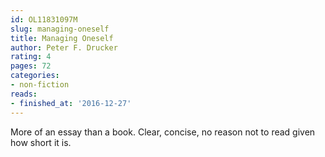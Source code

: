 ```yaml
---
id: OL11831097M
slug: managing-oneself
title: Managing Oneself
author: Peter F. Drucker
rating: 4
pages: 72
categories:
- non-fiction
reads:
- finished_at: '2016-12-27'
---
```

More of an essay than a book. Clear, concise, no reason not to read given how short it is.

